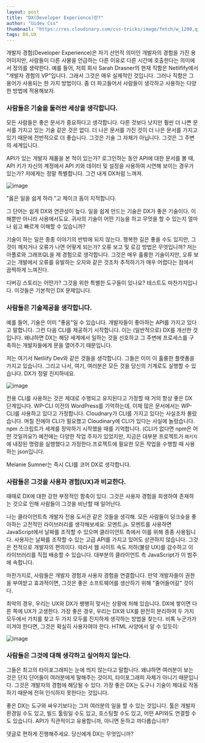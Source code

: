 ```yaml
---
layout: post
title: "DX(Developer Experience)란?"
author: "Uidev Css"
thumbnail: "https://res.cloudinary.com/css-tricks/image/fetch/w_1200,q_auto,f_auto/https://css-tricks.com/wp-content/uploads/2020/06/DX-1.jpg"
tags: DX,UX
---
```



개발자 경험(Developer Experience)은 자기 선언적 의미인 개발자의 경험을 가진 용어이지만, 사람들이 다른 사물을 언급하는 다른 이유로 다른 시간에 호출한다는 의미에서 정의를 생략한다. 예를 들어, 저희 회사 Sarah Drasner의 현재 직함은 Netlifify에서 "개발자 경험의 VP"입니다. 그래서 그것은 매우 실제적인 것입니다. 그러나 직함은 그 용어가 사용되는 한 가지 방법이다. 좀 더 파고들어서 사람들이 생각하고 사용하는 다양한 방법에 적용해보자.

### 사람들은 기술을 둘러싼 세상을 생각합니다.

모든 사람들은 좋은 문서가 중요하다고 생각합니다. 다른 것보다 낫지만 훨씬 더 나쁜 문서를 가지고 있는 기술 같은 것은 없다. 더 나은 문서를 가진 것이 더 나은 문서를 가지고 있기 때문에 전반적으로 더 좋습니다. 그것은 기술 그 자체가 아닙니다. 그것은 그 주변의 세계입니다.

API가 있는 개발자 제품을 본 적이 있는가? 로그인하는 동안 API에 대한 문서를 볼 때, API 키가 자신의 계정에서 API 키와 데이터 및 설정을 사용하여 시연해 보이는 경우가 있는가? 저에게는 정말 특별합니다. 그건 내게 DX처럼 느껴져.

![image](https://i1.wp.com/css-tricks.com/wp-content/uploads/2020/06/Screen-Shot-2020-06-15-at-6.07.28-AM.png?fit=1024%2C673&ssl=1)

"옳은 일을 쉽게 하라."고 제이크 돔이 지적합니다.

그 단어는 쉽게 DX와 연관성이 높다. 일을 쉽게 만드는 기술은 DX가 좋은 기술이다. 이해뿐만 아니라 사용에서도요. 귀사의 기술이 어떤 기능을 하고 무엇을 할 수 있는지 얼마나 쉽고 빠르게 이해할 수 있습니까?

기술이 하는 일은 종종 이야기의 반밖에 되지 않는다. 행복한 길은 좋을 수도 있지만, 그것이 깨지거나 오류가 나면 어떻게 되는가? 오류 보고 및 로깅 방법은 무엇입니까? 저는 아폴로와 그래프QL을 제 경험으로 생각합니다. 그것은 매우 훌륭한 기술이지만, 오류 보고는 개발에서 오류를 유발하는 오자와 같은 것조차 추적하기가 매우 어렵다는 점에서 끔찍하게 느껴진다.

디버깅 스토리는 어떤가? 그것을 위한 특별한 도구들이 있나요? 테스트도 마찬가지입니다. 이것들은 기본적인 DX 문제입니다.

### 사람들은 기술제공을 생각합니다.

예를 들어, 기술은 이미 "좋음"일 수 있습니다. 개발자들이 좋아하는 API를 가지고 있다고 말합니다. 그런 다음 CLI를 제공하기 시작합니다. 이는 (일반적으로) DX를 개선한 것입니다. 왜냐하면 DX는 해당 세계에서 일하는 것을 선호하고 그 주변에 프로세스를 구축하는 개발자들에게 문을 열어주기 때문입니다.

저는 여기서 Netliify Dev와 같은 것들을 생각합니다. 그들은 이미 이 훌륭한 플랫폼을 가지고 있습니다. 그리고 나서, 여기, 여러분은 모든 것을 당신의 기계로도 실행할 수 있습니다. DX가 정말 진지하네요.

![image](https://i0.wp.com/css-tricks.com/wp-content/uploads/2020/06/Screen-Shot-2020-06-15-at-6.19.11-AM.png?fit=1024%2C799&ssl=1)

전용 CLI를 사용하는 것은 제대로 수행되고 유지된다고 가정할 때 거의 항상 좋은 DX 단계입니다. WP-CLI 이전의 WordPress를 기억하는데, 이제 많은 문서에서는 WP-CLI를 사용하고 있다고 가정합니다. Cloudnary가 CLI를 가지고 있다는 사실조차 몰랐습니다. 며칠 전에야 CLI가 필요했고 Cloudinary에 CLI가 있다는 사실에 놀랐습니다. npm 스크립트가 세계를 장악하기 시작했을 때를 기억합니다. (CLI가 없다면 npm은 어떤 것일까요?) 예전에는 다양한 작업 주자가 있었지만, 지금은 대부분 프로젝트가 `패키지`에 내장된 명령을 실행했다고 가정한다.프로젝트에 필요한 모든 작업을 수행할 때 사용하는 json입니다.

Melanie Sumner는 즉시 CLI를 코어 DX로 생각합니다.

### 사람들은 그것을 사용자 경험(UX)과 비교한다.

때때로 DX에 대한 강한 부정적인 함축이 있다. 그것은 사용자 경험을 희생하여 존재하는 것으로 인해 사람들이 그것을 비난할 때 일어난다.

나는 클라이언트측 개발자 전용 도서관 같은 것들을 생각해. 모든 사람들이 덩크슛을 좋아하는 고전적인 라이브러리를 생각해보세요: 모멘트.js. 모멘트를 사용하면 JavaScript에서 날짜를 조작할 수 있으며 클라이언트 측에서 이를 위해 종종 사용됩니다. 사용자는 날짜를 조작할 수 있는 고급 API를 가지고 있어도 상관하지 않습니다. 그것은 전적으로 개발자의 편의이다. 따라서 웹 사이트 속도 저하(불량 UX)를 감수하고 이 라이브러리를 직접 배송할 수 있습니다. 대부분의 클라이언트 측 JavaScript가 이 범주에 속합니다.

마찬가지로, 사람들은 개발자 경험과 사용자 경험을 연결합니다. 만약 개발자들이 권한을 부여받고 효과적이면, 그것은 좋은 소프트웨어를 생산하기 위해 "줄어들어갈" 것이다.

최악의 경우, 우리는 UX와 DX가 팽팽히 맞서는 상황에 처해 있습니다. DX에 쌓이면 다른 쪽에 UX가 고생한다. 가장 좋은 경우, 우리는 DX와 UX를 완전히 분리하여 두 가지 모두에서 가치를 찾고 두 가지 모두를 진지하게 생각하는 방법을 찾는다. 비록 누군가가 이겨야 한다면, 그것은 확실히 사용자여야 한다. HTML 사양에서 알 수 있듯이:

![image](https://i0.wp.com/css-tricks.com/wp-content/uploads/2020/06/Screen-Shot-2020-06-15-at-6.26.22-AM.png?fit=1024%2C775&ssl=1)

### 사람들은 그것에 대해 생각하고 싶어하지 않는다.

그들은 최고의 타이포그래피는 눈에 띄지 않는다고 말합니다. 왜냐하면 여러분이 보는 것은 단지 단어들이 여러분에게 말해주는 것이지, 타이포그래피 자체가 아니기 때문입니다. 그것은 개발자의 경험에 해당될 수 있다. 가장 좋은 DX는 도구나 기술이 제대로 작동하기 때문에 전혀 인식하지 못한다는 것입니다.

좋은 DX는 도구와 싸우기보다는 그저 여러분의 일을 할 수 있는 것입니다. 툴은 개발자 환경일 수도 있고, 빌드 툴링일 수도 있고, 호스팅할 수도 있고, 어떤 API와도 연결할 수도 있습니다. API가 직관적이고 유용합니까, 아니면 둔하고 까다롭습니까?

댓글로 편하게 진행해주세요. 당신에게 DX는 무엇입니까?
